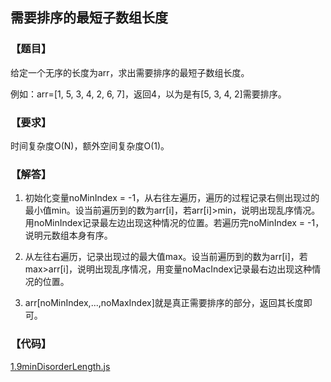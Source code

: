 ## 需要排序的最短子数组长度

### 【题目】
给定一个无序的长度为arr，求出需要排序的最短子数组长度。

例如：arr=[1, 5, 3, 4, 2, 6, 7]，返回4，以为是有[5, 3, 4, 2]需要排序。

### 【要求】
时间复杂度O(N)，额外空间复杂度O(1)。

### 【解答】


1. 初始化变量noMinIndex = -1，从右往左遍历，遍历的过程记录右侧出现过的最小值min。设当前遍历到的数为arr[i]，若arr[i]>min，说明出现乱序情况。用noMinIndex记录最左边出现这种情况的位置。若遍历完noMinIndex = -1，说明元数组本身有序。

2. 从左往右遍历，记录出现过的最大值max。设当前遍历到的数为arr[i]，若max>arr[i]，说明出现乱序情况，用变量noMacIndex记录最右边出现这种情况的位置。

3. arr[noMinIndex,...,noMaxIndex]就是真正需要排序的部分，返回其长度即可。



### 【代码】
[1.9minDisorderLength.js](../codes/1.9minDisorderLength.js)